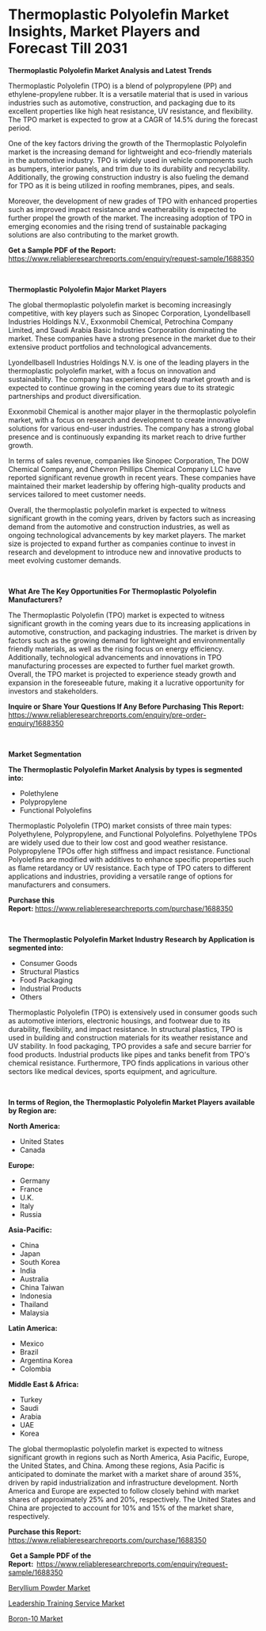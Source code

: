 <p><h1>Thermoplastic Polyolefin Market Insights, Market Players and Forecast Till 2031</h1></p><p><strong>Thermoplastic Polyolefin Market Analysis and Latest Trends</strong></p>
<p><p>Thermoplastic Polyolefin (TPO) is a blend of polypropylene (PP) and ethylene-propylene rubber. It is a versatile material that is used in various industries such as automotive, construction, and packaging due to its excellent properties like high heat resistance, UV resistance, and flexibility. The TPO market is expected to grow at a CAGR of 14.5% during the forecast period.</p><p>One of the key factors driving the growth of the Thermoplastic Polyolefin market is the increasing demand for lightweight and eco-friendly materials in the automotive industry. TPO is widely used in vehicle components such as bumpers, interior panels, and trim due to its durability and recyclability. Additionally, the growing construction industry is also fueling the demand for TPO as it is being utilized in roofing membranes, pipes, and seals.</p><p>Moreover, the development of new grades of TPO with enhanced properties such as improved impact resistance and weatherability is expected to further propel the growth of the market. The increasing adoption of TPO in emerging economies and the rising trend of sustainable packaging solutions are also contributing to the market growth.</p></p>
<p><strong>Get a Sample PDF of the Report:&nbsp;</strong> <a href="https://www.reliableresearchreports.com/enquiry/request-sample/1688350">https://www.reliableresearchreports.com/enquiry/request-sample/1688350</a></p>
<p>&nbsp;</p>
<p><strong>Thermoplastic Polyolefin Major Market Players</strong></p>
<p><p>The global thermoplastic polyolefin market is becoming increasingly competitive, with key players such as Sinopec Corporation, Lyondellbasell Industries Holdings N.V., Exxonmobil Chemical, Petrochina Company Limited, and Saudi Arabia Basic Industries Corporation dominating the market. These companies have a strong presence in the market due to their extensive product portfolios and technological advancements.</p><p>Lyondellbasell Industries Holdings N.V. is one of the leading players in the thermoplastic polyolefin market, with a focus on innovation and sustainability. The company has experienced steady market growth and is expected to continue growing in the coming years due to its strategic partnerships and product diversification.</p><p>Exxonmobil Chemical is another major player in the thermoplastic polyolefin market, with a focus on research and development to create innovative solutions for various end-user industries. The company has a strong global presence and is continuously expanding its market reach to drive further growth.</p><p>In terms of sales revenue, companies like Sinopec Corporation, The DOW Chemical Company, and Chevron Phillips Chemical Company LLC have reported significant revenue growth in recent years. These companies have maintained their market leadership by offering high-quality products and services tailored to meet customer needs.</p><p>Overall, the thermoplastic polyolefin market is expected to witness significant growth in the coming years, driven by factors such as increasing demand from the automotive and construction industries, as well as ongoing technological advancements by key market players. The market size is projected to expand further as companies continue to invest in research and development to introduce new and innovative products to meet evolving customer demands.</p></p>
<p>&nbsp;</p>
<p><strong>What Are The Key Opportunities For Thermoplastic Polyolefin Manufacturers?</strong></p>
<p><p>The Thermoplastic Polyolefin (TPO) market is expected to witness significant growth in the coming years due to its increasing applications in automotive, construction, and packaging industries. The market is driven by factors such as the growing demand for lightweight and environmentally friendly materials, as well as the rising focus on energy efficiency. Additionally, technological advancements and innovations in TPO manufacturing processes are expected to further fuel market growth. Overall, the TPO market is projected to experience steady growth and expansion in the foreseeable future, making it a lucrative opportunity for investors and stakeholders.</p></p>
<p><strong>Inquire or Share Your Questions If Any Before Purchasing This Report:</strong> <a href="https://www.reliableresearchreports.com/enquiry/pre-order-enquiry/1688350">https://www.reliableresearchreports.com/enquiry/pre-order-enquiry/1688350</a></p>
<p>&nbsp;</p>
<p><strong>Market Segmentation</strong></p>
<p><strong>The Thermoplastic Polyolefin Market Analysis by types is segmented into:</strong></p>
<p><ul><li>Polethylene</li><li>Polypropylene</li><li>Functional Polyolefins</li></ul></p>
<p><p>Thermoplastic Polyolefin (TPO) market consists of three main types: Polyethylene, Polypropylene, and Functional Polyolefins. Polyethylene TPOs are widely used due to their low cost and good weather resistance. Polypropylene TPOs offer high stiffness and impact resistance. Functional Polyolefins are modified with additives to enhance specific properties such as flame retardancy or UV resistance. Each type of TPO caters to different applications and industries, providing a versatile range of options for manufacturers and consumers.</p></p>
<p><strong>Purchase this Report:&nbsp;</strong><a href="https://www.reliableresearchreports.com/purchase/1688350">https://www.reliableresearchreports.com/purchase/1688350</a></p>
<p>&nbsp;</p>
<p><strong>The Thermoplastic Polyolefin Market Industry Research by Application is segmented into:</strong></p>
<p><ul><li>Consumer Goods</li><li>Structural Plastics</li><li>Food Packaging</li><li>Industrial Products</li><li>Others</li></ul></p>
<p><p>Thermoplastic Polyolefin (TPO) is extensively used in consumer goods such as automotive interiors, electronic housings, and footwear due to its durability, flexibility, and impact resistance. In structural plastics, TPO is used in building and construction materials for its weather resistance and UV stability. In food packaging, TPO provides a safe and secure barrier for food products. Industrial products like pipes and tanks benefit from TPO's chemical resistance. Furthermore, TPO finds applications in various other sectors like medical devices, sports equipment, and agriculture.</p></p>
<p>&nbsp;</p>
<p><strong>In terms of Region, the Thermoplastic Polyolefin Market Players available by Region are:</strong></p>
<p>
    <p> <strong> North America: </strong>
        <ul>
            <li>United States</li>
            <li>Canada</li>
        </ul>
        </p> 
    <p> <strong> Europe: </strong>
        <ul>
            <li>Germany</li>
            <li>France</li>
            <li>U.K.</li>
            <li>Italy</li>
            <li>Russia</li>
        </ul>
        </p> 
    <p> <strong> Asia-Pacific: </strong>
        <ul>
            <li>China</li>
            <li>Japan</li>
            <li>South Korea</li>
            <li>India</li>
            <li>Australia</li>
            <li>China Taiwan</li>
            <li>Indonesia</li>
            <li>Thailand</li>
            <li>Malaysia</li>
        </ul>
        </p> 
    <p> <strong> Latin America: </strong>
        <ul>
            <li>Mexico</li>
            <li>Brazil</li>
            <li>Argentina Korea</li>
            <li>Colombia</li>
        </ul>
        </p> 
    <p> <strong> Middle East & Africa: </strong>
        <ul>
            <li>Turkey</li>
            <li>Saudi</li>
            <li>Arabia</li>
            <li>UAE</li>
            <li>Korea</li>
        </ul>
    </p>
    </p>
<p><p>The global thermoplastic polyolefin market is expected to witness significant growth in regions such as North America, Asia Pacific, Europe, the United States, and China. Among these regions, Asia Pacific is anticipated to dominate the market with a market share of around 35%, driven by rapid industrialization and infrastructure development. North America and Europe are expected to follow closely behind with market shares of approximately 25% and 20%, respectively. The United States and China are projected to account for 10% and 15% of the market share, respectively.</p></p>
<p><strong>Purchase this Report: </strong><a href="https://www.reliableresearchreports.com/purchase/1688350">https://www.reliableresearchreports.com/purchase/1688350</a></p>
<p>&nbsp;<strong>Get a Sample PDF of the Report:&nbsp;&nbsp;</strong><a href="https://www.reliableresearchreports.com/enquiry/request-sample/1688350">https://www.reliableresearchreports.com/enquiry/request-sample/1688350</a></p>
<p><strong></strong></p>
<p><p><a href="https://view.publitas.com/reportprime-1/beryllium-powder-market-research-report-the-key-to-successful-business-strategy-forecasted-for-period-from-2023-2030/">Beryllium Powder Market</a></p><p><a href="https://view.publitas.com/reportprime-1/leadership-training-service-market-size-2023-2030-global-industrial-analysis-key-geographical-regions-market-share-top-key-players-product-types-and-forecast-research-report/">Leadership Training Service Market</a></p><p><a href="https://view.publitas.com/reportprime-1/global-boron-10-market-size-and-market-trends-insights-and-projections-from-2023-to-2030/">Boron-10 Market</a></p></p>